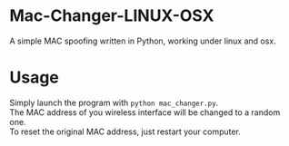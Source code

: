 # Mac-Changer-LINUX-OSX
A simple MAC spoofing written in Python, working under linux and osx.
# Usage
Simply launch the program with `python mac_changer.py`.<br>
The MAC address of you wireless interface will be changed to a random one.<br>
To reset the original MAC address, just restart your computer.<br>
